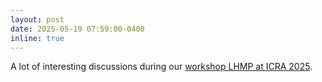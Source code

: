 ```yaml
---
layout: post
date: 2025-05-19 07:59:00-0400
inline: true
---
```



A lot of interesting discussions during our <a href="https://motionpredictionicra2025.github.io" target="blank">workshop LHMP at ICRA 2025</a>. 